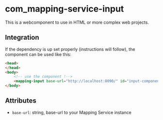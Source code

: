 # com_mapping-service-input



This is a webcomponent to use in HTML or more complex web projects.


## Integration

If the dependency is up set properly (instructions will follow), the component can be used like this:

```html
<head>
</head>
<body>
    <!-- use the component !-->
    <mapping-input base-url="http://localhost:8090/" id="input-component"></mapping-input>
</body>
```

## Attributes

- `base-url`: string, base-url to your Mapping Service instance



  